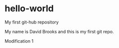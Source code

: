# hello-world
My first git-hub repository

My name is David Brooks and this is my first git repo.

Modification 1


